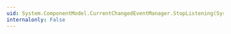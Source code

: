 ```yaml
---
uid: System.ComponentModel.CurrentChangedEventManager.StopListening(System.Object)
internalonly: False
---
```

